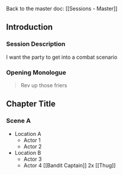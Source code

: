 Back to the master doc: [[Sessions - Master]]
## Introduction
### Session Description
I want the party to get into a combat scenario
### Opening Monologue
> Rev up those friers 

## Chapter Title
### Scene A
- Location A
	- Actor 1
	- Actor 2
- Location B
	- Actor 3
	- Actor 4
[[Bandit Captain]]
2x [[Thug]]